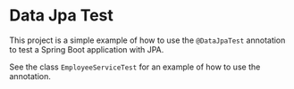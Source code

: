 # Data Jpa Test

This project is a simple example of how to use the `@DataJpaTest` annotation to test a Spring Boot application with JPA.

See the class `EmployeeServiceTest` for an example of how to use the annotation.